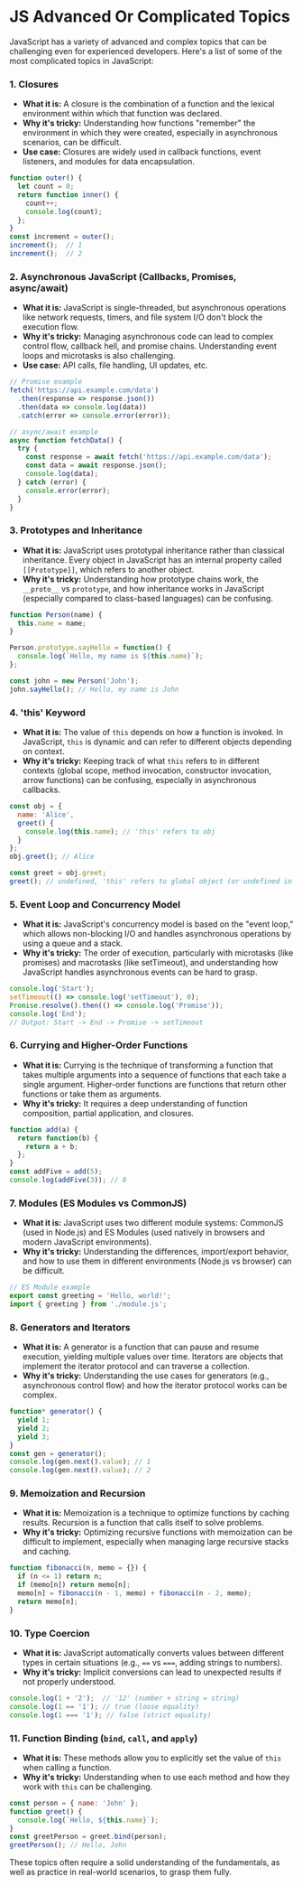 # JS Advanced Or Complicated Topics
JavaScript has a variety of advanced and complex topics that can be challenging even for experienced developers. Here's a list of some of the most complicated topics in JavaScript:

### 1. **Closures**
   - **What it is:** A closure is the combination of a function and the lexical environment within which that function was declared.
   - **Why it's tricky:** Understanding how functions "remember" the environment in which they were created, especially in asynchronous scenarios, can be difficult.
   - **Use case:** Closures are widely used in callback functions, event listeners, and modules for data encapsulation.
   ```javascript
   function outer() {
     let count = 0;
     return function inner() {
       count++;
       console.log(count);
     };
   }
   const increment = outer();
   increment();  // 1
   increment();  // 2
   ```

### 2. **Asynchronous JavaScript (Callbacks, Promises, async/await)**
   - **What it is:** JavaScript is single-threaded, but asynchronous operations like network requests, timers, and file system I/O don't block the execution flow.
   - **Why it's tricky:** Managing asynchronous code can lead to complex control flow, callback hell, and promise chains. Understanding event loops and microtasks is also challenging.
   - **Use case:** API calls, file handling, UI updates, etc.
   ```javascript
   // Promise example
   fetch('https://api.example.com/data')
     .then(response => response.json())
     .then(data => console.log(data))
     .catch(error => console.error(error));

   // async/await example
   async function fetchData() {
     try {
       const response = await fetch('https://api.example.com/data');
       const data = await response.json();
       console.log(data);
     } catch (error) {
       console.error(error);
     }
   }
   ```

### 3. **Prototypes and Inheritance**
   - **What it is:** JavaScript uses prototypal inheritance rather than classical inheritance. Every object in JavaScript has an internal property called `[[Prototype]]`, which refers to another object.
   - **Why it's tricky:** Understanding how prototype chains work, the `__proto__` vs `prototype`, and how inheritance works in JavaScript (especially compared to class-based languages) can be confusing.
   ```javascript
   function Person(name) {
     this.name = name;
   }

   Person.prototype.sayHello = function() {
     console.log(`Hello, my name is ${this.name}`);
   };

   const john = new Person('John');
   john.sayHello(); // Hello, my name is John
   ```

### 4. **'this' Keyword**
   - **What it is:** The value of `this` depends on how a function is invoked. In JavaScript, `this` is dynamic and can refer to different objects depending on context.
   - **Why it's tricky:** Keeping track of what `this` refers to in different contexts (global scope, method invocation, constructor invocation, arrow functions) can be confusing, especially in asynchronous callbacks.
   ```javascript
   const obj = {
     name: 'Alice',
     greet() {
       console.log(this.name); // 'this' refers to obj
     }
   };
   obj.greet(); // Alice

   const greet = obj.greet;
   greet(); // undefined, 'this' refers to global object (or undefined in strict mode)
   ```

### 5. **Event Loop and Concurrency Model**
   - **What it is:** JavaScript's concurrency model is based on the "event loop," which allows non-blocking I/O and handles asynchronous operations by using a queue and a stack.
   - **Why it's tricky:** The order of execution, particularly with microtasks (like promises) and macrotasks (like setTimeout), and understanding how JavaScript handles asynchronous events can be hard to grasp.
   ```javascript
   console.log('Start');
   setTimeout(() => console.log('setTimeout'), 0);
   Promise.resolve().then(() => console.log('Promise'));
   console.log('End');
   // Output: Start -> End -> Promise -> setTimeout
   ```

### 6. **Currying and Higher-Order Functions**
   - **What it is:** Currying is the technique of transforming a function that takes multiple arguments into a sequence of functions that each take a single argument. Higher-order functions are functions that return other functions or take them as arguments.
   - **Why it's tricky:** It requires a deep understanding of function composition, partial application, and closures.
   ```javascript
   function add(a) {
     return function(b) {
       return a + b;
     };
   }
   const addFive = add(5);
   console.log(addFive(3)); // 8
   ```

### 7. **Modules (ES Modules vs CommonJS)**
   - **What it is:** JavaScript uses two different module systems: CommonJS (used in Node.js) and ES Modules (used natively in browsers and modern JavaScript environments).
   - **Why it's tricky:** Understanding the differences, import/export behavior, and how to use them in different environments (Node.js vs browser) can be difficult.
   ```javascript
   // ES Module example
   export const greeting = 'Hello, world!';
   import { greeting } from './module.js';
   ```

### 8. **Generators and Iterators**
   - **What it is:** A generator is a function that can pause and resume execution, yielding multiple values over time. Iterators are objects that implement the iterator protocol and can traverse a collection.
   - **Why it's tricky:** Understanding the use cases for generators (e.g., asynchronous control flow) and how the iterator protocol works can be complex.
   ```javascript
   function* generator() {
     yield 1;
     yield 2;
     yield 3;
   }
   const gen = generator();
   console.log(gen.next().value); // 1
   console.log(gen.next().value); // 2
   ```

### 9. **Memoization and Recursion**
   - **What it is:** Memoization is a technique to optimize functions by caching results. Recursion is a function that calls itself to solve problems.
   - **Why it's tricky:** Optimizing recursive functions with memoization can be difficult to implement, especially when managing large recursive stacks and caching.
   ```javascript
   function fibonacci(n, memo = {}) {
     if (n <= 1) return n;
     if (memo[n]) return memo[n];
     memo[n] = fibonacci(n - 1, memo) + fibonacci(n - 2, memo);
     return memo[n];
   }
   ```

### 10. **Type Coercion**
   - **What it is:** JavaScript automatically converts values between different types in certain situations (e.g., `==` vs `===`, adding strings to numbers).
   - **Why it's tricky:** Implicit conversions can lead to unexpected results if not properly understood.
   ```javascript
   console.log(1 + '2');  // '12' (number + string = string)
   console.log(1 == '1'); // true (loose equality)
   console.log(1 === '1'); // false (strict equality)
   ```

### 11. **Function Binding (`bind`, `call`, and `apply`)**
   - **What it is:** These methods allow you to explicitly set the value of `this` when calling a function.
   - **Why it's tricky:** Understanding when to use each method and how they work with `this` can be challenging.
   ```javascript
   const person = { name: 'John' };
   function greet() {
     console.log(`Hello, ${this.name}`);
   }
   const greetPerson = greet.bind(person);
   greetPerson(); // Hello, John
   ```

These topics often require a solid understanding of the fundamentals, as well as practice in real-world scenarios, to grasp them fully.
